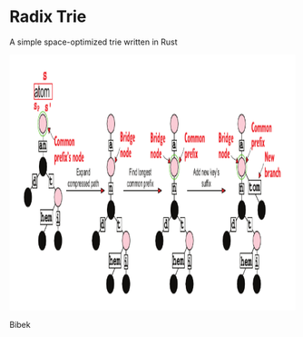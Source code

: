 Radix Trie
==========

A simple space-optimized trie written in Rust


<p float="left">
  <img src='images/insert.png' width='600' height='450'/> 
</p>

Bibek
